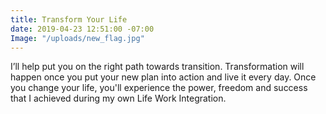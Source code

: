 ```yaml
---
title: Transform Your Life
date: 2019-04-23 12:51:00 -07:00
Image: "/uploads/new_flag.jpg"
---
```


I’ll help put you on the right path towards transition. Transformation will happen once you put your new plan into action and live it every day. Once you change your life, you'll experience the power, freedom and success that I achieved during my own Life Work Integration.